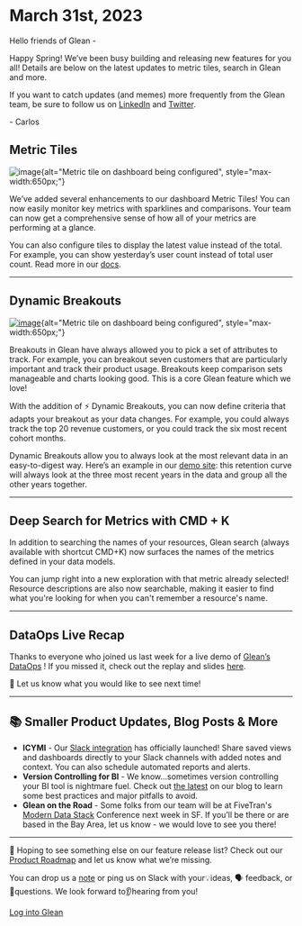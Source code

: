 # March 31st, 2023

Hello friends of Glean -

Happy Spring! We’ve been busy building and releasing new features for you all! Details are below on the latest updates to metric tiles, search in Glean and more.

If you want to catch updates (and memes) more frequently from the Glean team, be sure to follow us on [LinkedIn](https://www.linkedin.com/company/gleanhq) and [Twitter](https://twitter.com/gleanhq).

\- Carlos

## Metric Tiles

![image](/product_updates/230331_metrictile.gif){alt="Metric tile on dashboard being configured", style="max-width:650px;"}

We’ve added several enhancements to our dashboard Metric Tiles! You can now easily monitor key metrics with sparklines and comparisons. Your team can now get a comprehensive sense of how all of your metrics are performing at a glance.

You can also configure tiles to display the latest value instead of the total. For example, you can show yesterday’s user count instead of total user count. Read more in our [docs](https://docs.glean.io/docs/dashboards/Metrics/).

---

## Dynamic Breakouts

[![image](/product_updates/230331_dynamic_breakout.gif)](https://docs.glean.io/docs/visualizing-data/Breakout/#dynamic-breakouts){alt="Metric tile on dashboard being configured", style="max-width:650px;"}

Breakouts in Glean have always allowed you to pick a set of attributes to track. For example, you can breakout seven customers that are particularly important and track their product usage. Breakouts keep comparison sets manageable and charts looking good. This is a core Glean feature which we love!

With the addition of ⚡️ Dynamic Breakouts, you can now define criteria that adapts your breakout as your data changes. For example, you could always track the top 20 revenue customers, or you could track the six most recent cohort months.

Dynamic Breakouts allow you to always look at the most relevant data in an easy-to-digest way. Here’s an example in our [demo site](https://demo.glean.io/app/sv/c5120fe8-b0a0-36e3-bc56-a795c081722e?explore=j1uKGyVZR2RIcsnk): this retention curve will always look at the three most recent years in the data and group all the other years together.

---

## Deep Search for Metrics with CMD + K

In addition to searching the names of your resources, Glean search (always available with shortcut CMD+K) now surfaces the names of the metrics defined in your data models.

You can jump right into a new exploration with that metric already selected! Resource descriptions are also now searchable, making it easier to find what you're looking for when you can't remember a resource's name.

---

## DataOps Live Recap

Thanks to everyone who joined us last week for a live demo of [Glean’s DataOps](https://docs.glean.io/docs/data-ops/) ! If you missed it, check out the replay and slides [here](https://drive.google.com/drive/folders/1cip1qgFsy_si35uBRpO-0FCmCyQe9gB9?usp=sharing).

📣 Let us know what you would like to see next time!

---

## 📚 Smaller Product Updates, Blog Posts & More

- **ICYMI** - Our [Slack integration](https://slack.com/apps/A01KE0WF6CX-glean?tab=more_info) has officially launched! Share saved views and dashboards directly to your Slack channels with added notes and context. You can also schedule automated reports and alerts.
- **Version Controlling for BI** - We know…sometimes version controlling your BI tool is nightmare fuel. Check out [the latest](https://glean.io/blog-posts/how-to-do-version-control-for-business-intelligence) on our blog to learn some best practices and major pitfalls to avoid.
- **Glean on the Road** - Some folks from our team will be at FiveTran's [Modern Data Stack](https://www.moderndatastackconference.com/) Conference next week in SF. If you’ll be there or are based in the Bay Area, let us know - we would love to see you there!

---

👀 Hoping to see something else on our feature release list? Check out our [Product Roadmap](https://docs.glean.io/product-roadmap/product-roadmap/) and let us know what we’re missing.

You can drop us a [note](mailto:support@glean.io?subject=null&body=null) or ping us on Slack with your💡ideas, 🗣 feedback, or 🙋questions. We look forward to👂hearing from you!

[Log into Glean](https://glean.io/app)
